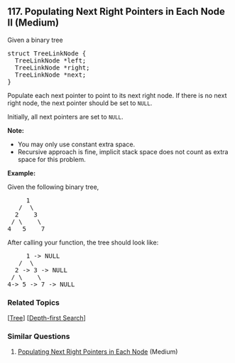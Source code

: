 <!--|This file generated by command(leetcode description); DO NOT EDIT.    |-->
<!--+----------------------------------------------------------------------+-->
<!--|@author    Openset <openset.wang@gmail.com>                           |-->
<!--|@link      https://github.com/openset                                 |-->
<!--|@home      https://github.com/openset/leetcode                        |-->
<!--+----------------------------------------------------------------------+-->

## 117. Populating Next Right Pointers in Each Node II (Medium)

<p>Given a binary tree</p>

<pre>
struct TreeLinkNode {
  TreeLinkNode *left;
  TreeLinkNode *right;
  TreeLinkNode *next;
}
</pre>

<p>Populate each next pointer to point to its next right node. If there is no next right node, the next pointer should be set to <code>NULL</code>.</p>

<p>Initially, all next pointers are set to <code>NULL</code>.</p>

<p><strong>Note:</strong></p>

<ul>
	<li>You may only use constant extra space.</li>
	<li>Recursive approach is fine, implicit stack space does not count as extra space for this problem.</li>
</ul>

<p><strong>Example:</strong></p>

<p>Given the following binary tree,</p>

<pre>
     1
   /  \
  2    3
 / \    \
4   5    7
</pre>

<p>After calling your function, the tree should look like:</p>

<pre>
     1 -&gt; NULL
   /  \
  2 -&gt; 3 -&gt; NULL
 / \    \
4-&gt; 5 -&gt; 7 -&gt; NULL
</pre>


### Related Topics
[[Tree](https://github.com/openset/leetcode/tree/master/tag/tree/README.md)]
[[Depth-first Search](https://github.com/openset/leetcode/tree/master/tag/depth-first-search/README.md)]

### Similar Questions
  1. [Populating Next Right Pointers in Each Node](https://github.com/openset/leetcode/tree/master/problems/populating-next-right-pointers-in-each-node) (Medium)
